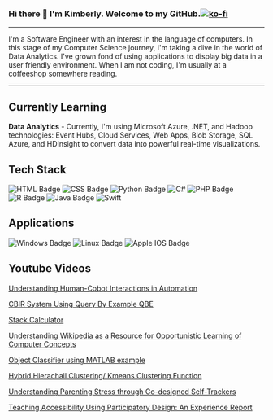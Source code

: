 ### Hi there 👋 I'm Kimberly. Welcome to my GitHub.[![ko-fi](https://ko-fi.com/img/githubbutton_sm.svg)](https://ko-fi.com/A0A8IFE8B)
---
I'm a Software Engineer with an interest in the language of computers. In this stage of my Computer Science journey, I'm taking a dive in the world of Data Analytics. I've grown fond of using applications to display big data in a user friendly environment. When I am not coding, I'm usually at a coffeeshop somewhere reading. 

---
## Currently Learning

**Data Analytics** - Currently, I'm using Microsoft Azure, .NET, and Hadoop technologies: Event Hubs, Cloud Services, Web Apps, Blob Storage, SQL Azure, and HDInsight to convert data into powerful real-time visualizations.

## Tech Stack
![HTML Badge](https://img.shields.io/badge/HTML5-9bddff?style=for-the-badge&logo=html5&logoColor=white)
![CSS Badge](https://img.shields.io/badge/CSS-d0f0c0?style=for-the-badge&logo=css3&logoColor=white)
![Python Badge](https://img.shields.io/badge/Python-e8f48c?style=for-the-badge&logo=python&logoColor=black)
![C#](https://img.shields.io/badge/c%23-%23239120.svg?style=for-the-badge&logo=c-sharp&logoColor=white)
![PHP Badge](https://img.shields.io/badge/PHP-f77f00?style=for-the-badge&logo=php&logoColor=white)
![R Badge](https://img.shields.io/badge/R-b2ec5d?style=for-the-badge&logo=r&logoColor=white)
![Java Badge](https://img.shields.io/badge/Java-ffbcd9?style=for-the-badge&logo=java&logoColor=black)
![Swift](https://img.shields.io/badge/swift-F54A2A?style=for-the-badge&logo=swift&logoColor=white)

## Applications
![Windows Badge](https://img.shields.io/badge/Microsoft_Windows-ffddf4?style=for-the-badge&logo=windows&logoColor=white)
![Linux Badge](https://img.shields.io/badge/Linux-ffddf4?style=for-the-badge&logo=linux&logoColor=black)
![Apple IOS Badge](https://img.shields.io/badge/Apple_macOS-ffddf4?style=for-the-badge&logo=apple&logoColor=white)

## Youtube Videos
[Understanding Human-Cobot Interactions in Automation](https://www.youtube.com/watch?v=3IaM9SlYKLY) 

[CBIR System Using Query By Example QBE](https://www.youtube.com/watch?v=ORjh1DdhqHw)

[Stack Calculator](https://www.youtube.com/watch?v=FImmrUc6WTI)

[Understanding Wikipedia as a Resource for Opportunistic Learning of Computer Concepts](https://www.youtube.com/watch?v=glun0Rl76Qg)

[Object Classifier using MATLAB example](https://www.youtube.com/watch?v=_mNgsuLg0C4)

[Hybrid Hierachail Clustering/ Kmeans Clustering Function](https://www.youtube.com/watch?v=4UPE2kd0fok)

[Understanding Parenting Stress through Co-designed Self-Trackers](https://www.youtube.com/watch?v=57knbtcYbRc)

[Teaching Accessibility Using Participatory Design: An Experience Report](https://www.youtube.com/watch?v=8F0RZCBd89I)

